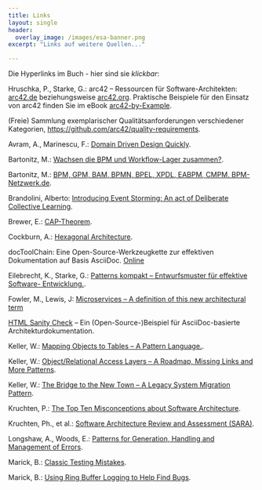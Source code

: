 ```yaml
---
title: Links
layout: single
header:
  overlay_image: /images/esa-banner.png
excerpt: "Links auf weitere Quellen..."

---
```


Die Hyperlinks im Buch - hier sind sie _klickbar_:


Hruschka, P., Starke, G.: arc42 – Ressourcen für Software-Architekten:
 [arc42.de](http://arc42.de) beziehungsweise [arc42.org](http://arc42.org). Praktische Beispiele für den Einsatz von arc42 finden Sie im eBook  [arc42-by-Example](https://leanpub.com/arc42byexample).

(Freie) Sammlung exemplarischer Qualitätsanforderungen verschiedener Kategorien, https://github.com/arc42/quality-requirements.

Avram, A., Marinescu, F.: [Domain Driven Design Quickly](http://infoq.com/books/domain-driven-design-quickly).

Bartonitz, M.: [Wachsen die BPM und Workflow-Lager zusammen?](http://www.bpm-netzwerk.de/articles/66).

Bartonitz, M.: [BPM, GPM, BAM, BPMN, BPEL, XPDL, EABPM, CMPM. BPM-Netzwerk.de](http://goo.gl/3YgSId).

Brandolini, Alberto: [Introducing Event Storming: An act of Deliberate Collective
Learning](https://leanpub.com/introducing_eventstorming).

Brewer, E.: [CAP-Theorem](http://www.cs.berkeley.edu/~brewer/cs262b-2004/PODC-keynote.pdf).

Cockburn, A.: [Hexagonal Architecture](http://alistair.cockburn.us/Hexagonal+architecture).

docToolChain: Eine Open-Source-Werkzeugkette zur effektiven Dokumentation auf Basis
AsciiDoc. [Online](https://rdmueller.github.io/docToolchain/)

Eilebrecht, K., Starke, G.: [Patterns kompakt – Entwurfsmuster für effektive Software-
Entwicklung.](http://patterns-kompakt.de).

Fowler, M., Lewis, J: [Microservices – A definition of this new architectural term](https://martinfowler.com/articles/microservices.html)

[HTML Sanity Check](https://github.com/aim42/htmlSanityCheck) – Ein (Open-Source-)Beispiel für AsciiDoc-basierte Architekturdokumentation.

Keller, W.: [Mapping Objects to Tables – A Pattern Language.](http://www.objectarchitects.de/ObjectArchitects/papers/).

Keller, W.: [Object/Relational Access Layers – A Roadmap, Missing Links and More Patterns](www.objectarchitects.de/ObjectArchitects/papers/Published/ZippedPapers/or06_proceedings.pdf).

Keller, W.: [The Bridge to the New Town – A Legacy System Migration Pattern](http://www.objectarchitects.de/ObjectArchitects/papers/WhitePapers/ZippedPapers/pacman03.pdf).

Kruchten, P.: [The Top Ten Misconceptions about Software Architecture](http://www.ics.uci.edu/~andre/ics223w2006/kruchten1.pdf).

Kruchten, Ph., et al.: [Software Architecture Review and Assessment (SARA)](philippekruchten.com/architecture/SARAv1.pdf).

Longshaw, A., Woods, E.: [Patterns for Generation, Handling and Management of Errors](http://www.blueskyline.com/ErrorPatterns/ErrorPatternsPaper.pdf).

Marick, B.: [Classic Testing Mistakes](http://www.exampler.com/testing-com/writings/classic/mistakes.html).

Marick, B.: [Using Ring Buffer Logging to Help Find Bugs](http://www.exampler.com/writing/ring-buffer.pdf).
